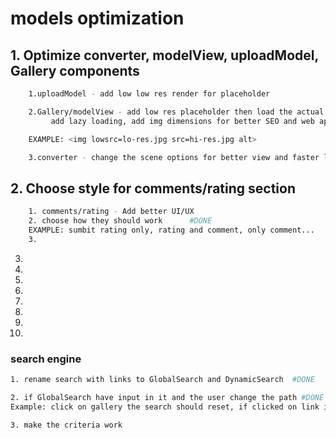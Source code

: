 # models optimization

## 1. Optimize converter, modelView, uploadModel, Gallery components

```sh
    1.uploadModel - add low low res render for placeholder

    2.Gallery/modelView - add low res placeholder then load the actual render,
         add lazy loading, add img dimensions for better SEO and web app structure

    EXAMPLE: <img lowsrc=lo-res.jpg src=hi-res.jpg alt>

    3.converter - change the scene options for better view and faster loading
```

## 2. Choose style for comments/rating section

```sh
    1. comments/rating - Add better UI/UX
    2. choose how they should work      #DONE
    EXAMPLE: sumbit rating only, rating and comment, only comment...
    3. 
```

3.
4.
5.
6.
7.
8.
9.
10.

### search engine
```sh
1. rename search with links to GlobalSearch and DynamicSearch  #DONE

2. if GlobalSearch have input in it and the user change the path #DONE
Example: click on gallery the search should reset, if clicked on link inside the search input should be passed 

3. make the criteria work
```